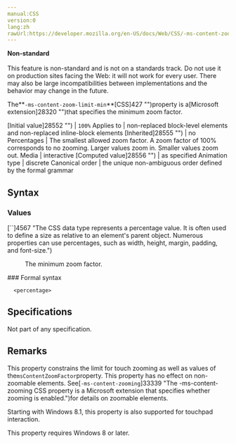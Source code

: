 ```yaml
---
manual:CSS
version:0
lang:zh
rawUrl:https://developer.mozilla.org/en-US/docs/Web/CSS/-ms-content-zoom-limit-min
---
```






**Non-standard**<br></br>This feature is non-standard and is not on a standards track. Do not use it on production sites facing the Web: it will not work for every user. There may also be large incompatibilities between implementations and the behavior may change in the future.






The**`-ms-content-zoom-limit-min`**[CSS]427 "")property is a[Microsoft extension]28320 "")that specifies the minimum zoom factor.


[Initial value]28552 "") | `100%` 
Applies to | non-replaced block-level elements and non-replaced inline-block elements 
[Inherited]28555 "") | no 
Percentages | The smallest allowed zoom factor. A zoom factor of 100% corresponds to no zooming. Larger values zoom in. Smaller values zoom out. 
Media | interactive 
[Computed value]28556 "") | as specified 
Animation type | discrete 
Canonical order | the unique non-ambiguous order defined by the formal grammar 


## Syntax<a name="Syntax"></a>

### Values<a name="Values"></a>
<dl><dt id=''>[`<percentage>`]4567 "The <percentage> CSS data type represents a percentage value. It is often used to define a size as relative to an element's parent object. Numerous properties can use percentages, such as width, height, margin, padding, and font-size.")</dt><dd>

The minimum zoom factor.

</dd></dl>
### Formal syntax<a name="Formal_syntax"></a>

```
  <percentage>

```

## Specifications<a name="Specifications"></a>


Not part of any specification.


## Remarks<a name="Remarks"></a>


This property constrains the limit for touch zooming as well as values of the`msContentZoomFactor`property. This property has no effect on non-zoomable elements. See[`-ms-content-zooming`]33339 "The -ms-content-zooming CSS property is a Microsoft extension that specifies whether zooming is enabled.")for details on zoomable elements.



Starting with Windows 8.1, this property is also supported for touchpad interaction.



This property requires Windows 8 or later.




